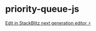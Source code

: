 # priority-queue-js

[Edit in StackBlitz next generation editor ⚡️](https://stackblitz.com/~/github.com/hritikchokker/priority-queue-js)